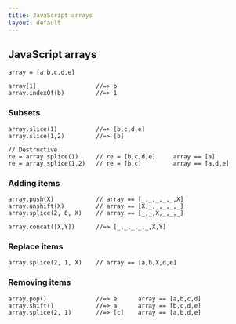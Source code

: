 ```yaml
---
title: JavaScript arrays
layout: default
---
```


## JavaScript arrays

    array = [a,b,c,d,e]

    array[1]                 //=> b
    array.indexOf(b)         //=> 1

### Subsets

    array.slice(1)           //=> [b,c,d,e]
    array.slice(1,2)         //=> [b] 

    // Destructive
    re = array.splice(1)     // re = [b,c,d,e]     array == [a]
    re = array.splice(1,2)   // re = [b,c]         array == [a,d,e]

### Adding items

    array.push(X)            // array == [_,_,_,_,_,X]
    array.unshift(X)         // array == [X,_,_,_,_,_]
    array.splice(2, 0, X)    // array == [_,_,X,_,_,_]

    array.concat([X,Y])      //=> [_,_,_,_,_,X,Y]

### Replace items

    array.splice(2, 1, X)    // array == [a,b,X,d,e]

### Removing items

    array.pop()              //=> e      array == [a,b,c,d]
    array.shift()            //=> a      array == [b,c,d,e]
    array.splice(2, 1)       //=> [c]    array == [a,b,d,e]




